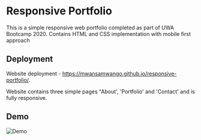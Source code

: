 # Responsive Portfolio
This is a simple responsive web portfolio completed as part of UWA Bootcamp 2020. Contains HTML and CSS implementation with mobile first approach

## Deployment
Website deployment - https://mwansamwango.github.io/responsive-portfolio/.

Website contains three simple pages "About', 'Portfolio' and 'Contact' and is fully responsive.

## Demo

![Demo](https://github.com/MwansaMwango/responsive-portfolio/blob/master/Mwansa%20Mwango.gif?raw=true)

